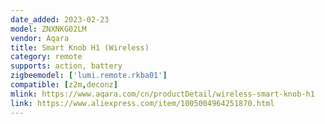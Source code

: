 ```yaml
---
date_added: 2023-02-23
model: ZNXNKG02LM
vendor: Aqara
title: Smart Knob H1 (Wireless)
category: remote
supports: action, battery
zigbeemodel: ['lumi.remote.rkba01']
compatible: [z2m,deconz]
mlink: https://www.aqara.com/cn/productDetail/wireless-smart-knob-h1
link: https://www.aliexpress.com/item/1005004964251870.html
---
```

